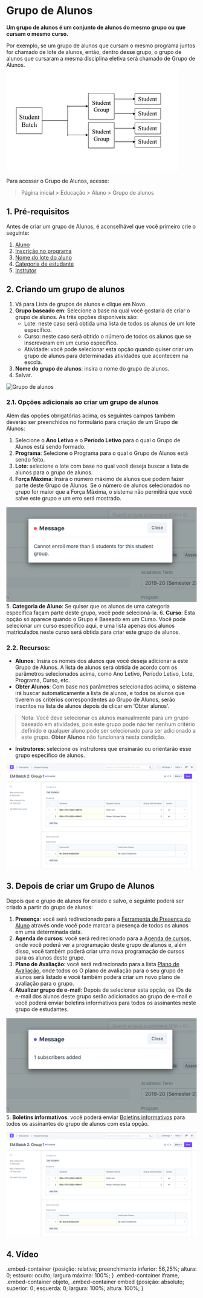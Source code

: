 # Grupo de Alunos



**Um grupo de alunos é um conjunto de alunos do mesmo grupo ou que cursam o mesmo curso.**


Por exemplo, se um grupo de alunos que cursam o mesmo programa juntos for chamado de lote de alunos, então, dentro desse grupo, o grupo de alunos que cursaram a mesma disciplina eletiva será chamado de Grupo de Alunos.
![Grupo de alunos](/files/education-student-workflow.png)


Para acessar o Grupo de Alunos, acesse:


> Página inicial > Educação > Aluno > Grupo de alunos


## 1. Pré-requisitos


Antes de criar um grupo de Alunos, é aconselhável que você primeiro crie o seguinte:


1. [Aluno](/docs/pt/education/student)
2. [Inscrição no programa](/docs/pt/education/program-enrollment)
3. [Nome do lote do aluno](/docs/pt/education/student-batch-name)
4. [Categoria de estudante](/docs/pt/education/student-category)
5. [Instrutor](/docs/pt/education/instructor)


## 2. Criando um grupo de alunos


1. Vá para Lista de grupos de alunos e clique em Novo.
2. **Grupo baseado em**: Selecione a base na qual você gostaria de criar o grupo de alunos. As três opções disponíveis são:
	* Lote: neste caso será obtida uma lista de todos os alunos de um lote específico.
	* Curso: neste caso será obtido o número de todos os alunos que se inscreveram em um curso específico.
	* Atividade: você pode selecionar esta opção quando quiser criar um grupo de alunos para determinadas atividades que acontecem na escola.
3. **Nome do grupo de alunos**: insira o nome do grupo de alunos.
4. Salvar.


![Grupo de alunos](/files/education-student-group-1)


### 2.1. Opções adicionais ao criar um grupo de alunos


Além das opções obrigatórias acima, os seguintes campos também deverão ser preenchidos no formulário para criação de um Grupo de Alunos:


1. Selecione o **Ano Letivo** e o **Período Letivo** para o qual o Grupo de Alunos está sendo formado.
2. **Programa**: Selecione o Programa para o qual o Grupo de Alunos está sendo feito.
3. **Lote**: selecione o lote com base no qual você deseja buscar a lista de alunos para o grupo de alunos.
4. **Força Máxima**: Insira o número máximo de alunos que podem fazer parte deste Grupo de Alunos. Se o número de alunos selecionados no grupo for maior que a Força Máxima, o sistema não permitirá que você salve este grupo e um erro será mostrado.


![Grupo de alunos](/files/education-student-group-max-student-limit-error.png)
5. **Categoria de Aluno**: Se quiser que os alunos de uma categoria específica façam parte deste grupo, você pode selecioná-la.
6. **Curso**: Esta opção só aparece quando o Grupo é Baseado em um Curso. Você pode selecionar um curso específico aqui, e uma lista apenas dos alunos matriculados neste curso será obtida para criar este grupo de alunos.


### 2.2. Recursos:


* **Alunos**: Insira os nomes dos alunos que você deseja adicionar a este Grupo de Alunos. A lista de alunos será obtida de acordo com os parâmetros selecionados acima, como Ano Letivo, Período Letivo, Lote, Programa, Curso, etc.
* **Obter Alunos**: Com base nos parâmetros selecionados acima, o sistema irá buscar automaticamente a lista de alunos, e todos os alunos que tiverem os critérios correspondentes ao Grupo de Alunos, serão inscritos na lista de alunos depois de clicar em 'Obter alunos'.


> Nota: Você deve selecionar os alunos manualmente para um grupo baseado em atividades, pois este grupo pode não ter nenhum critério definido e qualquer aluno pode ser selecionado para ser adicionado a este grupo. **Obter Alunos** não funcionará nesta condição.
* **Instrutores**: selecione os instrutores que ensinarão ou orientarão esse grupo específico de alunos.


![Grupo de alunos](/files/education-student-group-4.png)


## 3. Depois de criar um Grupo de Alunos


Depois que o grupo de alunos for criado e salvo, o seguinte poderá ser criado a partir do grupo de alunos:


1. **Presença**: você será redirecionado para a [Ferramenta de Presença do Aluno](/docs/pt/education/student-attendance-tool) através onde você pode marcar a presença de todos os alunos em uma determinada data.
2. **Agenda de cursos**: você será redirecionado para a [Agenda de cursos](/docs/pt/education/course-schedule), onde você poderá ver a programação deste grupo de alunos e, além disso, você também poderá criar uma nova programação de cursos para os alunos deste grupo.
3. **Plano de Avaliação**: você será redirecionado para a lista [Plano de Avaliação](/docs/pt/education/assessment_plan), onde todos os O plano de avaliação para o seu grupo de alunos será listado e você também poderá criar um novo plano de avaliação para o grupo.
4. **Atualizar grupo de e-mail**: Depois de selecionar esta opção, os IDs de e-mail dos alunos deste grupo serão adicionados ao grupo de e-mail e você poderá enviar boletins informativos para todos os assinantes neste grupo de estudantes.


![Grupo de alunos](/files/education-student-group-update-email.png)
5. **Boletins informativos**: você poderá enviar [Boletins informativos](/docs/pt/CRM/newsletter) para todos os assinantes do grupo de alunos com esta opção.


![Grupo de alunos](/files/education-student-group-4.png)


## 4. Vídeo



.embed-container {posição: relativa; preenchimento inferior: 56,25%; altura: 0; estouro: oculto; largura máxima: 100%; } .embed-container iframe, .embed-container objeto, .embed-container embed {posição: absoluto; superior: 0; esquerda: 0; largura: 100%; altura: 100%; }
 








